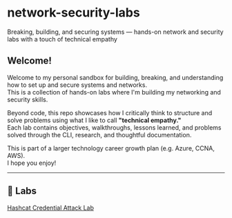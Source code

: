 # network-security-labs
Breaking, building, and securing systems — hands-on network and security labs with a touch of technical empathy
## Welcome!

Welcome to my personal sandbox for building, breaking, and understanding how to set up and secure systems and networks.  
This is a collection of hands-on labs where I'm building my networking and security skills.  

Beyond code, this repo showcases how I critically think to structure and solve problems using what I like to call **"technical empathy."**  
Each lab contains objectives, walkthroughs, lessons learned, and problems solved through the CLI, research, and thoughtful documentation.  

This is part of a larger technology career growth plan (e.g. Azure, CCNA, AWS).  
I hope you enjoy!

---

## 🔗 Labs
[Hashcat Credential Attack Lab](hashcat-credential-attack.md)
